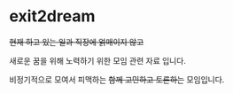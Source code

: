 # exit2dream
~~현재 하고 있는 일과 직장에 얽매이지 않고~~

새로운 꿈을 위해 노력하기 위한 모임 관련 자료 입니다.

비정기적으로 모여서 피맥하는 ~~함께 고민하고 토론하는~~ 모임입니다.
